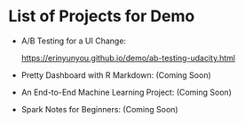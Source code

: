 # List of Projects for Demo

* A/B Testing for a UI Change: 

  https://erinyunyou.github.io/demo/ab-testing-udacity.html

* Pretty Dashboard with R Markdown: (Coming Soon)

* An End-to-End Machine Learning Project: (Coming Soon)

* Spark Notes for Beginners: (Coming Soon) 
